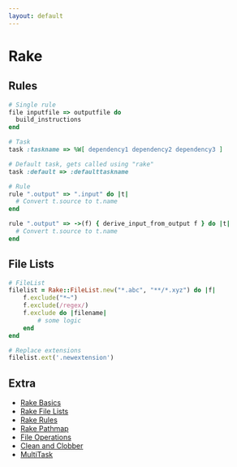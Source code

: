 ```yaml
---
layout: default
---
```

# Rake

## Rules

```ruby
# Single rule
file inputfile => outputfile do
  build_instructions
end

# Task
task :taskname => %W[ dependency1 dependency2 dependency3 ]

# Default task, gets called using "rake"
task :default => :defaulttaskname

# Rule
rule ".output" => ".input" do |t|
  # Convert t.source to t.name
end

rule ".output" => ->(f) { derive_input_from_output f } do |t|
  # Convert t.source to t.name
end
```

## File Lists

```ruby
# FileList
filelist = Rake::FileList.new("*.abc", "**/*.xyz") do |f|
    f.exclude("*~")
    f.exclude(/regex/)
    f.exclude do |filename|
        # some logic
    end
end

# Replace extensions
filelist.ext('.newextension')
```

## Extra

* [Rake Basics](http://devblog.avdi.org/2014/04/21/rake-part-1-basics/)
* [Rake File Lists](http://devblog.avdi.org/2014/04/22/rake-part-2-file-lists/)
* [Rake Rules](http://devblog.avdi.org/2014/04/23/rake-part-3-rules/)
* [Rake Pathmap](http://devblog.avdi.org/2014/04/24/rake-part-4-pathmap/)
* [File Operations](http://devblog.avdi.org/2014/04/25/rake-part-5-file-operations/)
* [Clean and Clobber](http://devblog.avdi.org/2014/04/28/rake-part-6-clean-and-clobber/)
* [MultiTask](http://devblog.avdi.org/2014/04/29/rake-part-7-multitask/)